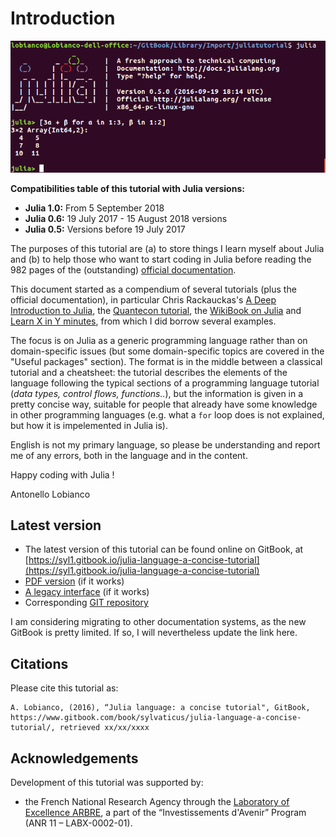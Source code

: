 # Introduction

![](.gitbook/assets/julia_hello_world.png)

**Compatibilities table of this tutorial with Julia versions:** 

* **Julia 1.0:** From 5 September 2018
* **Julia 0.6:** 19 July 2017 - 15 August 2018 versions
* **Julia 0.5:** Versions before 19 July 2017

The purposes of this tutorial are \(a\) to store things I learn myself about Julia and \(b\) to help those who want to start coding in Julia before reading the 982 pages of the \(outstanding\) [official documentation](https://docs.julialang.org/en/stable/).

This document started as a compendium of several tutorials \(plus the official documentation\), in particular Chris Rackauckas's [A Deep Introduction to Julia](http://ucidatascienceinitiative.github.io/IntroToJulia/), the [Quantecon tutorial](http://lectures.quantecon.org/jl/learning_julia.html), the [WikiBook on Julia](https://en.wikibooks.org/wiki/Introducing_Julia) and [Learn X in Y minutes](https://learnxinyminutes.com/docs/julia/), from which I did borrow several examples.

The focus is on Julia as a generic programming language rather than on domain-specific issues \(but some domain-specific topics are covered in the "Useful packages" section\). The format is in the middle between a classical tutorial and a cheatsheet: the tutorial describes the elements of the language following the typical sections of a programming language tutorial \(_data types, control flows, functions.._\), but the information is given in a pretty concise way, suitable for people that already have some knowledge in other programming languages \(e.g. what a `for` loop does is not explained, but how it is impelemented in Julia is\).

English is not my primary language, so please be understanding and report me of any errors, both in the language and in the content.

Happy coding with Julia !

Antonello Lobianco

## Latest version

* The latest version of this tutorial can be found online on GitBook, at [https://syl1.gitbook.io/julia-language-a-concise-tutorial](https://syl1.gitbook.io/julia-language-a-concise-tutorial) 
* [PDF version](https://legacy.gitbook.com/download/pdf/book/sylvaticus/julia-language-a-concise-tutorial) \(if it works\)
* [A legacy interface](https://legacy.gitbook.com/book/sylvaticus/julia-language-a-concise-tutorial) \(if it works\)
* Corresponding [GIT repository](https://github.com/sylvaticus/juliatutorial)

I am considering migrating to other documentation systems, as the new GitBook is pretty limited. If so, I will nevertheless update the link here.

## Citations

Please cite this tutorial as:

```text
A. Lobianco, (2016), “Julia language: a concise tutorial", GitBook, https://www.gitbook.com/book/sylvaticus/julia-language-a-concise-tutorial/, retrieved xx/xx/xxxx
```

## Acknowledgements

Development of this tutorial was supported by:

* the French National Research Agency through the [Laboratory of Excellence ARBRE](http://mycor.nancy.inra.fr/ARBRE/), a part of the “Investissements d'Avenir” Program \(ANR 11 – LABX-0002-01\).

